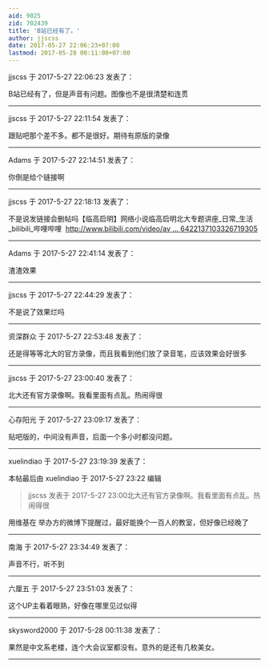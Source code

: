 ```yaml
---
aid: 9025
zid: 702439
title: 'B站已经有了。'
author: jjscss
date: 2017-05-27 22:06:23+07:00
lastmod: 2017-05-28 00:11:00+07:00
---
```


jjscss 于 2017-5-27 22:06:23 发表了：

B站已经有了，但是声音有问题。图像也不是很清楚和连贯

---------

jjscss 于 2017-5-27 22:11:54 发表了：

跟贴吧那个差不多。都不是很好。期待有原版的录像

---------

Adams 于 2017-5-27 22:14:51 发表了：

你倒是给个链接啊

---------

jjscss 于 2017-5-27 22:18:13 发表了：

不是说发链接会删帖吗【临高启明】网络小说临高启明北大专题讲座\_日常\_生活\_bilibili\_哔哩哔哩  [http://www.bilibili.com/video/av ... 6422137103326719305](http://www.bilibili.com/video/av10864329/?from=search&seid=16422137103326719305)

---------

Adams 于 2017-5-27 22:41:14 发表了：

渣渣效果

---------

jjscss 于 2017-5-27 22:44:29 发表了：

不是说了效果烂吗

---------

资深群众 于 2017-5-27 22:53:48 发表了：

还是得等等北大的官方录像，而且我看到他们放了录音笔，应该效果会好很多

---------

jjscss 于 2017-5-27 23:00:40 发表了：

北大还有官方录像啊。我看里面有点乱。热闹得很

---------

心存阳光 于 2017-5-27 23:09:17 发表了：

贴吧版的，中间没有声音，后面一个多小时都没问题。

---------

xuelindiao 于 2017-5-27 23:19:39 发表了：

本帖最后由 xuelindiao 于 2017-5-27 23:22 编辑 


> 
> jjscss 发表于 2017-5-27 23:00北大还有官方录像啊。我看里面有点乱。热闹得很



用维基在 举办方的微博下提醒过，最好能换个一百人的教室，但好像已经晚了

---------

南海 于 2017-5-27 23:34:49 发表了：

声音不行，听不到

---------

六厘五 于 2017-5-27 23:51:03 发表了：

这个UP主看着眼熟，好像在哪里见过似得

---------

skysword2000 于 2017-5-28 00:11:38 发表了：

果然是中文系老楼，连个大会议室都没有。意外的是还有几枚美女。

---------

